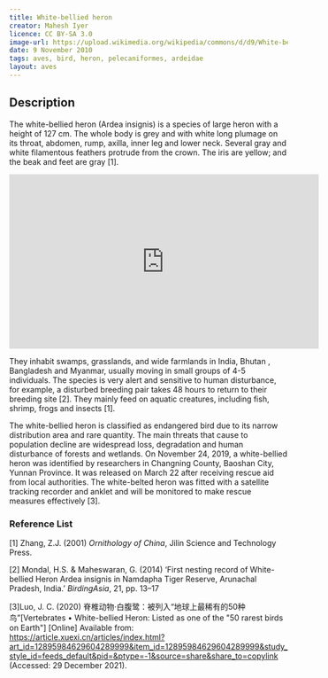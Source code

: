 ```yaml
---
title: White-bellied heron 
creator: Mahesh Iyer
licence: CC BY-SA 3.0
image-url: https://upload.wikimedia.org/wikipedia/commons/d/d9/White-bellied_Heron_at_Pho_Chu%2C_Bhutan.JPG  
date: 9 November 2010
tags: aves, bird, heron, pelecaniformes, ardeidae
layout: aves
---
```

## Description

The white-bellied heron (Ardea insignis) is a species of large heron with a height of 127 cm. The whole body is grey and with white long plumage on its throat, abdomen, rump, axilla, inner leg and lower neck. Several gray and white filamentous feathers protrude from the crown. The iris are yellow; and the beak and feet are gray [1].

<iframe class="video" width="560" height="315" src="https://www.youtube.com/embed/3eQvi352Qh8" title="YouTube video player" frameborder="0" allow="accelerometer; autoplay; clipboard-write; encrypted-media; gyroscope; picture-in-picture" allowfullscreen></iframe>

They inhabit swamps, grasslands, and wide farmlands in India, Bhutan , Bangladesh and Myanmar, usually moving in small groups of 4-5 individuals. The species is very alert and sensitive to human disturbance, for example, a disturbed breeding pair takes 48 hours to return to their breeding site [2]. They mainly feed on aquatic creatures, including fish, shrimp, frogs and insects [1].

The white-bellied heron is classified as endangered bird due to its narrow distribution area and rare quantity. The main threats that cause to population decline are widespread loss, degradation and human disturbance of forests and wetlands. On November 24, 2019, a white-bellied heron was identified by researchers in Changning County, Baoshan City, Yunnan Province. It was released on March 22 after receiving rescue aid from local authorities. The white-belted heron was fitted with a satellite tracking recorder and anklet and will be monitored to make rescue measures effectively [3].

### Reference List
[1] Zhang, Z.J. (2001) _Ornithology of China_, Jilin Science and Technology Press.

[2] Mondal, H.S. & Maheswaran, G. (2014) ‘First nesting record of White-bellied Heron Ardea insignis in Namdapha Tiger Reserve, Arunachal Pradesh, India.’ _BirdingAsia_, 21, pp. 13–17

[3]Luo, J. C. (2020) 脊椎动物·白腹鹭：被列入“地球上最稀有的50种鸟”[Vertebrates • White-bellied Heron: Listed as one of the "50 rarest birds on Earth"] [Online] Available from: https://article.xuexi.cn/articles/index.html?art_id=12895984629604289999&item_id=12895984629604289999&study_style_id=feeds_default&pid=&ptype=-1&source=share&share_to=copylink (Accessed: 29 December 2021).


